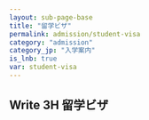 ```yaml
---
layout: sub-page-base
title: "留学ビザ"
permalink: admission/student-visa
category: "admission"
category_jp: "入学案内"
is_lnb: true
var: student-visa
---
```


## Write 3H 留学ビザ
